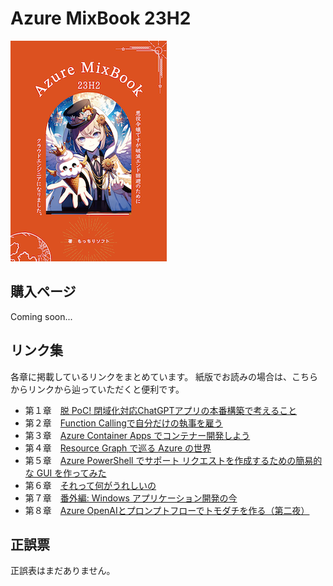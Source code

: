 # Azure MixBook 23H2
![](./cover.png)


## 購入ページ
Coming soon...

## リンク集
各章に掲載しているリンクをまとめています。
紙版でお読みの場合は、こちらからリンクから辿っていただくと便利です。
- 第１章　[脱 PoC! 閉域化対応ChatGPTアプリの本番構築で考えること](./link-07jp27.md)
- 第２章　[Function Callingで自分だけの執事を雇う](./link-ryuseioya.md)
- 第３章　[Azure Container Apps でコンテナー開発しよう](./link-mihohoi.md)
- 第４章　[Resource Graph で巡る Azure の世界](./link-tsunomur.md)
- 第５章　[Azure PowerShell でサポート リクエストを作成するための簡易的な GUI を作ってみた](./link-kakusaya.md)
- 第６章　[それって何がうれしいの](./link-skmkzyk.md)
- 第７章　[番外編: Windows アプリケーション開発の今](./link-kaota.md)
- 第８章　[Azure OpenAIとプロンプトフローでトモダチを作る（第二夜）](./link-shohei.md)


## 正誤票
正誤表はまだありません。
<!--
|ページ数|誤|正|備考|
|---|---|---|---|
|129|アイスクリーム|ソフトクリーム|サークル名に関する重要な食べ物名を間違えてしまった|
-->
